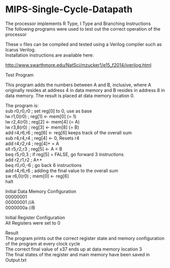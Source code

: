 # MIPS-Single-Cycle-Datapath
The processor implements R Type, I Type and Branching Instructions  
The following programs were used to test out the correct operation of the processor  

These v files can be compiled and tested using a Verilog compiler such as Icarus Verilog.   
Installation instructions are available here:  

http://www.swarthmore.edu/NatSci/mzucker1/e15_f2014/iverilog.html  

Test Program  

This program adds the numbers between A and B, inclusive, where A originally resides at address 4 in data memory and B resides in address 8 in data memory. The result is placed at data memory location 0.   

The program is:  
sub r0,r0,r0 ; set reg[0] to 0, use as base  
lw r1,0(r0) ; reg[1] <- mem[0] (= 1)  
lw r2,4(r0) ; reg[2] <- mem[4] (= A)  
lw r3,8(r0) ; reg[3] <- mem[8] (= B)  
add r4,r6,r6 ; reg[6] <- reg[6] keeps track of the overall sum  
sub r4,r4,r4 ; reg[4] <- 0, Resets r4  
add r4,r2,r4 ; reg[4]+ = A  
slt r5,r2,r3 ; reg[5] <- A < B  
beq r5,r0,3 ; if reg[5] = FALSE, go forward 3 instructions  
add r2,r1,r2 ; A++  
beq r0,r0,-6 ; go back 6 instructions  
add r4,r6,r6 ; adding the final value to the overall sum  
sw r6,0(r0) ; mem[0] <- reg[6]  
halt  

Initial Data Memory Configuration  
00000001  
00000001 //A  
0000000a //B  

Initial Register Configuration  
All Registers were set to 0  

Result  
The program prints out the correct register state and memory configuration of the program at every clock cycle   
The correct final value of x37 ends up at data memory location 3  
The final states of the register and main memory have been saved in Output.txt  

